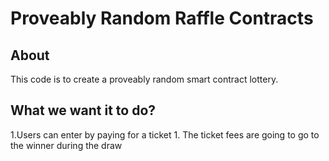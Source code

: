 # Proveably Random Raffle Contracts

## About

This code is to create a proveably random smart contract lottery.

## What we want it to do?

1.Users can enter by paying for a ticket 
    1. The ticket fees are going to go to the winner during the draw
 
